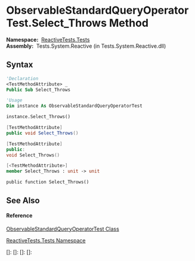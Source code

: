 # ObservableStandardQueryOperatorTest.Select\_Throws Method

**Namespace:**  [ReactiveTests.Tests](ReactiveTests.Tests\ReactiveTests.Tests.md)  
**Assembly:**  Tests.System.Reactive (in Tests.System.Reactive.dll)

## Syntax

```vb
'Declaration
<TestMethodAttribute> _
Public Sub Select_Throws
```

```vb
'Usage
Dim instance As ObservableStandardQueryOperatorTest

instance.Select_Throws()
```

```csharp
[TestMethodAttribute]
public void Select_Throws()
```

```c++
[TestMethodAttribute]
public:
void Select_Throws()
```

```fsharp
[<TestMethodAttribute>]
member Select_Throws : unit -> unit 
```

```jscript
public function Select_Throws()
```

## See Also

#### Reference

[ObservableStandardQueryOperatorTest Class](ObservableStandardQueryOperatorTest\ObservableStandardQueryOperatorTest.md)

[ReactiveTests.Tests Namespace](ReactiveTests.Tests\ReactiveTests.Tests.md)

[]: 
[]: 
[]: 
[]: 